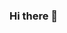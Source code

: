 ### Hi there 👋

<!--
**tengyaolong2000/tengyaolong2000** is a ✨ _special_ ✨ repository because its `README.md` (this file) appears on your GitHub profile.


- 🌱 I’m currently learning about AI
- 👯 I’m looking to collaborate on projects with reinforcement learning/ computer vision/ NLP
- 📫 Reach me on tengyaolong2000@gmail.com

